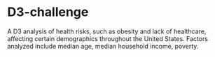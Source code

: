 # D3-challenge
A D3 analysis of health risks, such as obesity and lack of healthcare, affecting certain demographics throughout the United States. Factors analyzed include median age, median household income, poverty.
